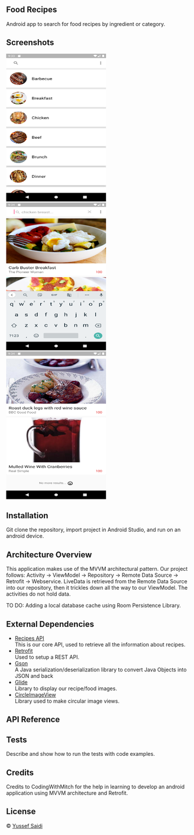 ## Food Recipes
Android app to search for food recipes by ingredient or category.

## Screenshots
<p>
  <img src="/Screenshots/Screenshot_1582252407.png" width="270" height="400"/>
  <img src="/Screenshots/Screenshot_1582252476.png" width="270" height="400"/>
  <img src="/Screenshots/Screenshot_1582252452.png" width="270" height="400"/>
</p>

## Installation
Git clone the repository, import project in Android Studio, and run on an android device.

## Architecture Overview
This application makes use of the MVVM architectural pattern. 
Our project follows: Activity -> ViewModel -> Repository -> Remote Data Source -> Retrofit -> Webservice.
LiveData is retrieved from the Remote Data Source into our repository, then it trickles down all the way to our ViewModel. The activities do not hold data.

TO DO: Adding a local database cache using Room Persistence Library.

## External Dependencies

- [Recipes API](https://recipesapi.herokuapp.com/api/search)
</br>This is our core API, used to retrieve all the information about recipes.
- [Retrofit](https://square.github.io/retrofit/)
</br>Used to setup a REST API.
- [Gson](https://github.com/google/gson)
</br>A Java serialization/deserialization library to convert Java Objects into JSON and back
- [Glide](https://github.com/bumptech/glide)
</br>Library to display our recipe/food images.
- [CircleImageView](https://github.com/hdodenhof/CircleImageView)
</br>Library used to make circular image views.

## API Reference




## Tests
Describe and show how to run the tests with code examples.

## Credits
Credits to CodingWithMitch for the help in learning to develop an android application using MVVM architecture and Retrofit.

## License
© [Yussef Saidi](https://yussefsaidi.me/)
